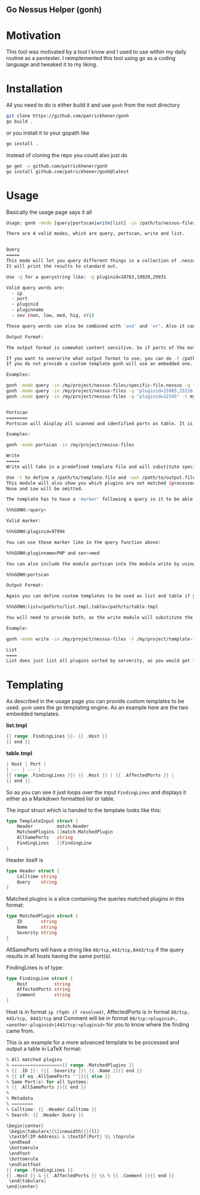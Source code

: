 ## Go Nessus Helper (gonh)

# Motivation

This tool was motivated by a tool I know and I used to use within my daily routine as a pentester. I reimplemented this tool using go as a coding language and tweaked it to my liking.

# Installation

All you need to do is either build it and use `gonh` from the root directory

```bash
git clone https://github.com/patrickhener/gonh
go build .
```

or you install it to your gopath like

```bash
go install .
```

Instead of cloning the repo you could also just do

```bash
go get -u github.com/patrickhener/gonh
go install github.com/patrickhener/gonh@latest
```
# Usage

Basically the usage page says it all

```bash
Usage: gonh -mode [query|portscan|write|list] -in /path/to/nessus-files/(file.nessus)

There are 4 valid modes, which are query, portscan, write and list.


Query
=====
This mode will let you query different things in a collection of .nessus files and give you output like a table or a list.
It will print the results to standard out.

Use -q for a querystring like: -q pluginid=18763,19928,29931

Valid query words are:
  - ip
  - port
  - pluginid
  - pluginname
  - sev (non, low, med, hig, cri)

Those query words can also be combined with 'and' and 'or'. Also it can be negated by using 'not'. In addition severity can be used like: sev>=med.

Output Format:

The output format is somewhat content sensitive. So if ports of the matched hosts are not all the same, gonh will output a table. Otherwise it will output a list. For example if you query ssl and it matches hosts on port 443 and 8443 this will be a table.

If you want to overwrite what output format to use, you can do -t /path/to/template.file to use a custom template. For templating reference see README.md.
If you do not provide a custom template gonh will use an embedded one.

Examples:

gonh -mode query -in /my/project/nessus-files/specific-file.nessus -q "pluginname=ssl and port=443"
gonh -mode query -in /my/project/nessus-files -q "pluginid=15985,25216,100464 or pluginname="samba" and sev>=hig or pluginname=samba and not sev=non"
gonh -mode query -in /my/project/nessus-files -q "pluginid=12345" -t mycustom.tmpl


Portscan
========
Portscan will display all scanned and identified ports as table. It is more or less a shortcut to '-mode query -q "pluginid=11219,34277"'. It can also take a custom table template via -t /path/to/custom/table.file.

Examples:

gonh -mode portscan -in /my/project/nessus-files

Write
=====
Write will take in a predefined template file and will substitute special 'markers' with the output of the corresponding query.

Use -t to define a /path/to/template.file and -out /path/to/output.file as an output file.
This module will also show you which plugins are not matched (processed) by your template. It will only show everything with the severity of Medium to Critical.
None and Low will be omitted.

The template has to have a 'marker' following a query in it to be able to substitute with content. This marker looks like this:

%%%GONH:<query>

Valid marker:

%%%GONH:pluginid=97994

You can use those marker like in the query function above:

%%%GONH:pluginname=PHP and sev>=med

You can also include the module portscan into the module write by using:

%%%GONH:portscan

Output Format:

Again you can define custom templates to be used as list and table if you provide a specific marker at the very first line of your template input file.

%%%GONH:list=/path/to/list.tmpl,table=/path/to/table.tmpl

You will need to provide both, as the write module will substitute the content using the content-sensitive output.

Example:

gonh -mode write -in /my/project/nessus-files -t /my/project/template-file.md -out /my/outdir/output-file.md

List
====
List does just list all plugins sorted by serverity, as you would get from the write module at the end with all unmatched plugins. This is to get a brief overview of what findings are in the nessus files.
```

# Templating

As described in the usage page you can provide custom templates to be used. `gonh` uses the go templating engine. As an example here are the two embedded templates.

**list.tmpl**
```go
{{ range .FindingLines }}- {{ .Host }}
{{ end }}
```

**table.tmpl**
```go
| Host | Port |
| --- | --- |
{{ range .FindingLines }}| {{ .Host }} | {{ .AffectedPorts }} |
{{ end }}
```

So as you can see it just loops over the input `FindingLines` and displays it either as a Markdown formatted list or table.

The input struct which is handed to the template looks like this:

```go
type TemplateInput struct {
	Header         match.Header
	MatchedPlugins []match.MatchedPlugin
	AllSamePorts   string
	FindingLines   []FindingLine
}
```

Header itself is

```go
type Header struct {
	Calltime string
	Query    string
}
```

Matched plugins is a slice containing the queries matched plugins in this format:

```go
type MatchedPlugin struct {
	ID       string
	Name     string
	Severity string
}
```

AllSamePorts will have a string like `80/tcp,443/tcp,8443/tcp` if the query results in all hosts having the same port(s).

FindingLines is of type:

```go
type FindingLine struct {
	Host          string
	AffectedPorts string
	Comment       string
}
```

Host is in format `ip (fqdn if resolved)`, AffectedPorts is in format `80/tcp, 443/tcp, 8443/tcp` and Comment will be in format `80/tcp:<pluginid>,<another-pluginid>|443/tcp:<pluginid>` for you to know where the finding came from.

This is an example for a more advanced template to be processed and output a table in LaTeX format:

```go
% All matched plugins
% ==================={{ range .MatchedPlugins }}
% {{ .ID }}: ({{ .Severity }}) {{ .Name }}{{ end }}
% {{ if eq .AllSamePorts ""}}{{ else }}
% Same Port(s) for all Systems:
% {{ .AllSamePorts }}{{ end }}
%
% Metadata
% ========
% Calltime: {{ .Header.Calltime }}
% Search: {{ .Header.Query }}

\begin{center}
 \begin{tabularx}{\linewidth{}}{ll}
 \textbf{IP-Address} & \textbf{Port} \\ \toprule
 \endhead
 \bottomrule
 \endfoot
 \bottomrule
 \endlastfoot
{{ range .FindingLines }}
{{ .Host }} & {{ .AffectedPorts }} \\ % {{ .Comment }}{{ end }}
 \end{tabularx}
\end{center}
```
